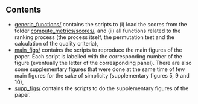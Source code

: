 ## Contents
- [generic_functions/](generic_functions/) contains the scripts to (i) load the scores from the folder [compute_metrics/scores/](../compute_metrics/scores/), and (ii) all functions related to the ranking process (the process itself, the permutation test and the calculation of the quality criteria),
- [main_figs/](main_figs/) contains the scripts to reproduce the main figures of the paper. Each script is labelled with the corresponding number of the figure (eventually the letter of the corresponding panel). There are also some supplementary figures that were done at the same time of few main figures for the sake of simplicity (supplementary figures 5, 9 and 10),
- [supp_figs/](supp_figs/) contains the scripts to do the supplementary figures of the paper.
